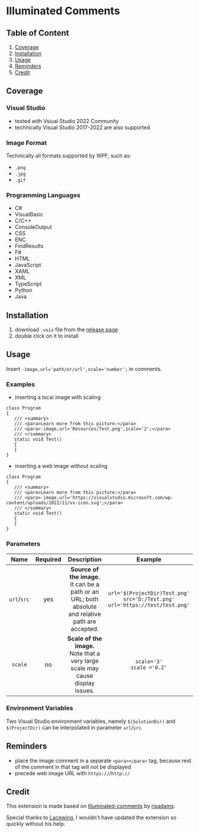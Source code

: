 # Illuminated Comments

## Table of Content

1. [Coverage](#coverage)
2. [Installation](#installation)
3. [Usage](#usage)
4. [Reminders](#reminders)
5. [Credit](#credit)

## Coverage

### Visual Studio
- tested with Vsiual Studio 2022 Community
- technically Visual Studio 2017-2022 are also supported

### Image Format
Technically all formats supported by WPF, such as:
- `.png`
- `.jpg`
- `.gif`

### Programming Languages
- C#
- VisualBasic
- C/C++
- ConsoleOutput
- CSS
- ENC
- FindResults
- F#
- HTML
- JavaScript
- XAML
- XML
- TypeScript
- Python
- Java

## Installation
1. download `.vsix` file from the [release page](https://github.com/zqzcsilver/IlluminatedComments/releases)
2. double click on it to install

## Usage

Insert `-image,url='path/or/url',scale='number';` in comments.

### Examples

- inserting a local image with scaling
```
class Program
{
   /// <summary>
   /// <para>Learn more from this picture:</para>
   /// <para>-image,url='Resources/Test.png',scale='2';</para>
   /// </summary>
   static void Test()
   {
   }
}
```

- inserting a web image without scaling
```
class Program
{
   /// <summary>
   /// <para>Learn more from this picture:</para>
   /// <para>-image,url='https://visualstudio.microsoft.com/wp-content/uploads/2022/11/vs-icon.svg';</para>
   /// </summary>
   static void Test()
   {
   }
}
```

### Parameters
| Name | Required | Description | Example |
| :-------------: | :-------------: | :-------------: | :-------------: |
| `url`/`src`  | yes  | **Source of the image.**<br>It can be a path or an URL; both absolute and relative path are accepted. | `url='$(ProjectDir)Test.png'`<br>`src='D:/Test.png'`<br>`url='https://test/test.png'`
| `scale`  | no | **Scale of the image.**<br>Note that a very large scale may cause display issues. | `scale='3'`<br>`scale ='0.2'` |

### Environment Variables
Two Visual Studio environment variables, namely `$(SolutionDir)` and `$(ProjectDir)` can be interpolated in parameter `url`/`src`.

## Reminders
- place the image comment in a separate `<para></para>` tag, because rest of the comment in that tag will not be displayed
- precede web image URL with `https://`/`http://`

## Credit
This extension is made based on [Illuminated-comments](https://github.com/risadams/Illuminated-comments) by [risadams](https://github.com/risadams).

Special thanks to [Lacewing](https://github.com/lace-wing), I wouldn't have updated the extension so quickly without his help.
